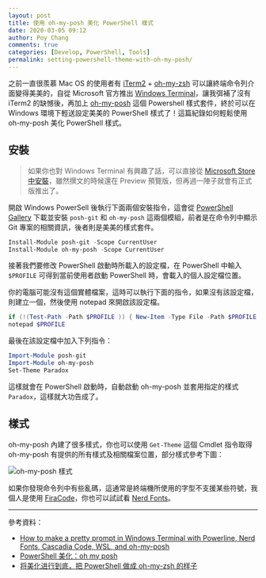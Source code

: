 ```yaml
---
layout: post
title: 使用 oh-my-posh 美化 PowerShell 樣式
date: 2020-03-05 09:12
author: Poy Chang
comments: true
categories: [Develop, PowerShell, Tools]
permalink: setting-powershell-theme-with-oh-my-posh/
---
```


之前一直很羨慕 Mac OS 的使用者有 [iTerm2](https://iterm2.com/) + [oh-my-zsh](https://ohmyz.sh/) 可以讓終端命令列介面變得美美的，自從 Microsoft 官方推出 [Windows Terminal](https://github.com/microsoft/terminal)，讓我弭補了沒有 iTerm2 的缺憾後，再加上 [oh-my-posh](https://github.com/JanDeDobbeleer/oh-my-posh) 這個 Powershell 樣式套件，終於可以在 Windows 環境下輕送設定美美的 PowerShell 樣式了！這篇紀錄如何輕鬆使用 oh-my-posh 美化 PowerShell 樣式。

## 安裝

>如果你也對 Windows Terminal 有興趣了話，可以直接從 [Microsoft Store 中安裝](https://www.microsoft.com/zh-tw/p/windows-terminal-preview/9n0dx20hk701)，雖然撰文的時候還在 Preview 預覽版，但再過一陣子就會有正式版推出了。

開啟 Windows PowerSell 後執行下面兩個安裝指令，這會從 [PowerShell Gallery](https://www.powershellgallery.com/) 下載並安裝 `posh-git` 和 `oh-my-posh` 這兩個模組，前者是在命令列中顯示 Git 專案的相關資訊，後者則是美美的樣式套件。

```powershell
Install-Module posh-git -Scope CurrentUser
Install-Module oh-my-posh -Scope CurrentUser
```

接著我們要修改 PowerShell 啟動時所載入的設定檔，在 PowerShell 中輸入 `$PROFILE` 可得到當前使用者啟動 PowerShell 時，會載入的個人設定檔位置。

你的電腦可能沒有這個實體檔案，這時可以執行下面的指令，如果沒有該設定檔，則建立一個，然後使用 notepad 來開啟該設定檔。

```powershell
if (!(Test-Path -Path $PROFILE )) { New-Item -Type File -Path $PROFILE -Force }
notepad $PROFILE
```

最後在該設定檔中加入下列指令：

```powershell
Import-Module posh-git
Import-Module oh-my-posh
Set-Theme Paradox
```

這樣就會在 PowerShell 啟動時，自動啟動 oh-my-posh 並套用指定的樣式 `Paradox`，這樣就大功告成了。

## 樣式

oh-my-posh 內建了很多樣式，你也可以使用 `Get-Theme` 這個 Cmdlet 指令取得 oh-my-posh 有提供的所有樣式及相關檔案位置，部分樣式參考下圖：

![oh-my-posh 樣式](https://i.imgur.com/8U4FwZf.png)

如果你發現命令列中有些亂碼，這通常是終端機所使用的字型不支援某些符號，我個人是使用 [FiraCode](https://github.com/tonsky/FiraCode)，你也可以試試看 [Nerd Fonts](https://www.nerdfonts.com/)。

----------

參考資料：

* [How to make a pretty prompt in Windows Terminal with Powerline, Nerd Fonts, Cascadia Code, WSL, and oh-my-posh](https://www.hanselman.com/blog/HowToMakeAPrettyPromptInWindowsTerminalWithPowerlineNerdFontsCascadiaCodeWSLAndOhmyposh.aspx)
* [PowerShell 美化：oh my posh](https://ppundsh.github.io/posts/ad6e/)
* [将美化进行到底，把 PowerShell 做成 oh-my-zsh 的样子](https://blog.walterlv.com/post/beautify-powershell-like-zsh.html)

